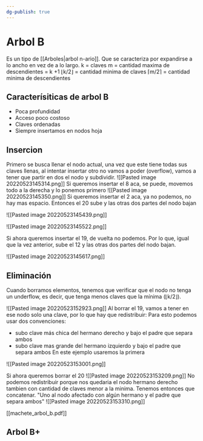 ```yaml
---
dg-publish: true
---
```

# Arbol B
Es un tipo de [[Arboles|arbol n-ario]]. Que se caracteriza por expandirse a lo ancho en vez de a lo largo.
k = claves
m = cantidad maxima de descendientes = k +1
⌊k/2⌋ = cantidad minima de claves
⌈m/2⌉ = cantidad minima de descendientes
 ## Caracterísiticas de arbol B
 - Poca profundidad
 - Acceso poco costoso
 - Claves ordenadas
 - Siempre insertamos en nodos hoja

## Insercion
Primero se busca llenar el nodo actual, una vez que este tiene todas sus claves llenas, al intentar insertar otro no vamos a poder (overflow), vamos a tener que partir en dos el nodo y subdividir.
![[Pasted image 20220523145314.png]]
Si queremos insertar el 8 aca, se puede, movemos todo a la derecha y lo ponemos primero
![[Pasted image 20220523145350.png]]
Si queremos insertar el 2 aca, ya no podemos, no hay mas espacio. Entonces el 20 sube y las otras dos partes del nodo bajan

![[Pasted image 20220523145439.png]]

![[Pasted image 20220523145522.png]]

Si ahora queremos insertar el 19, de vuelta no podemos. Por lo que, igual que la vez anterior, sube el 12 y las otras dos partes del nodo bajan.

![[Pasted image 20220523145617.png]]

## Eliminación
Cuando borramos elementos, tenemos que verificar que el nodo no tenga un underflow, es decir, que tenga menos claves que la mínima (⌊k/2⌋).

![[Pasted image 20220523152923.png]] 
Al borrar el 19, vamos a tener en ese nodo solo una clave, por lo que hay que redistribuir:
Para esto podemos usar dos convenciones:
- subo clave más chica del hermano derecho y bajo el padre que separa ambos
- subo clave mas grande del hermano izquierdo y bajo el padre que separa ambos
En este ejemplo usaremos la primera

![[Pasted image 20220523153001.png]]


Si ahora queremos borrar el 20
![[Pasted image 20220523153209.png]]
No podemos redistribuir porque nos quedaria el nodo hermano derecho tambien con cantidad de claves menor a la minima. Tenemos entonces que concatenar.
"Uno al nodo afectado con algún hermano y el padre que separa ambos"
![[Pasted image 20220523153310.png]]

[[machete_arbol_b.pdf]]


## Arbol B+
